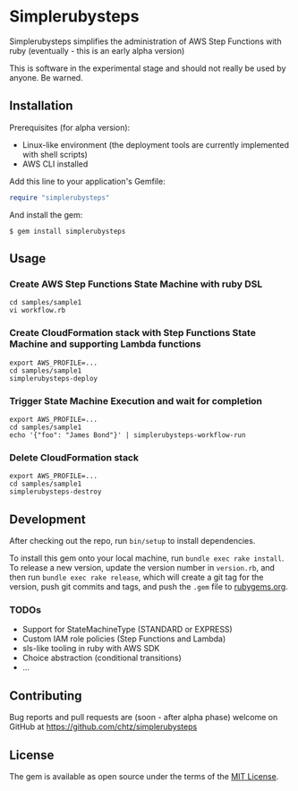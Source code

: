 # Simplerubysteps

Simplerubysteps simplifies the administration of AWS Step Functions with ruby (eventually - this is an early alpha version)

This is software in the experimental stage and should not really be used by anyone. Be warned.

## Installation

Prerequisites (for alpha version):
* Linux-like environment (the deployment tools are currently implemented with shell scripts)
* AWS CLI installed

Add this line to your application's Gemfile:

```ruby
require "simplerubysteps"
```

And install the gem:

    $ gem install simplerubysteps

## Usage

### Create AWS Step Functions State Machine with ruby DSL

```
cd samples/sample1
vi workflow.rb
```

### Create CloudFormation stack with Step Functions State Machine and supporting Lambda functions

```
export AWS_PROFILE=...
cd samples/sample1
simplerubysteps-deploy
```

### Trigger State Machine Execution and wait for completion

```
export AWS_PROFILE=...          
cd samples/sample1
echo '{"foo": "James Bond"}' | simplerubysteps-workflow-run
```

### Delete CloudFormation stack

```
export AWS_PROFILE=...
cd samples/sample1
simplerubysteps-destroy
```

## Development

After checking out the repo, run `bin/setup` to install dependencies. 

To install this gem onto your local machine, run `bundle exec rake install`. To release a new version, update the version number in `version.rb`, and then run `bundle exec rake release`, which will create a git tag for the version, push git commits and tags, and push the `.gem` file to [rubygems.org](https://rubygems.org).

### TODOs

* Support for StateMachineType (STANDARD or EXPRESS)
* Custom IAM role policies (Step Functions and Lambda)
* sls-like tooling in ruby with AWS SDK
* Choice abstraction (conditional transitions)
* ...

## Contributing

Bug reports and pull requests are (soon - after alpha phase) welcome on GitHub at https://github.com/chtz/simplerubysteps

## License

The gem is available as open source under the terms of the [MIT License](https://opensource.org/licenses/MIT).
